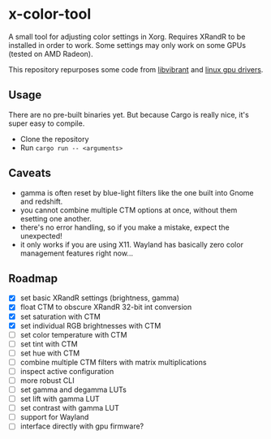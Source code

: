 # x-color-tool

A small tool for adjusting color settings in Xorg. Requires XRandR to be installed in order to work. Some settings may only work on some GPUs (tested on AMD Radeon).

This repository repurposes some code from [libvibrant]() and [linux gpu drivers]().

## Usage

There are no pre-built binaries yet. But because Cargo is really nice, it's super easy to compile.

- Clone the repository
- Run `cargo run -- <arguments>`

## Caveats

- gamma is often reset by blue-light filters like the one built into Gnome and redshift.
- you cannot combine multiple CTM options at once, without them esetting one another.
- there's no error handling, so if you make a mistake, expect the unexpected!
- it only works if you are using X11. Wayland has basically zero color management features right now...

## Roadmap

- [x] set basic XRandR settings (brightness, gamma)
- [x] float CTM to obscure XRandR 32-bit int conversion
- [x] set saturation with CTM
- [x] set individual RGB brightnesses with CTM
- [ ] set color temperature with CTM
- [ ] set tint with CTM
- [ ] set hue with CTM
- [ ] combine multiple CTM filters with matrix multiplications
- [ ] inspect active configuration
- [ ] more robust CLI
- [ ] set gamma and degamma LUTs
- [ ] set lift with gamma LUT
- [ ] set contrast with gamma LUT
- [ ] support for Wayland
- [ ] interface directly with gpu firmware?

